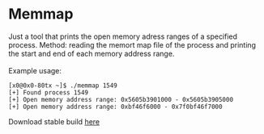# Memmap
Just a tool that prints the open memory adress ranges of a specified process.
Method: reading the memort map file of the process and printing the start and end of each memory address range.<br><br>
Example usage:
```
[x0@0x0-80tx ~]$ ./memmap 1549
[+] Found process 1549
[+] Open memory address range: 0x5605b3901000 - 0x5605b3905000
[+] Open memory address range: 0xbf46f6000 - 0x7f0bf46f7000
```
Download stable build [here]()
